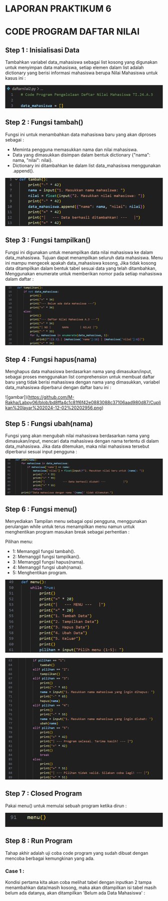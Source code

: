 # LAPORAN PRAKTIKUM 6

# CODE PROGRAM DAFTAR NILAI

## Step 1 : Inisialisasi Data

Tambahkan variabel data_mahasiswa sebagai list kosong yang digunakan untuk menyimpan data mahasiswa, setiap elemen dalam list adalah dictionary yang berisi informasi mahasiswa berupa Nilai Mahasiswa untuk kasus ini :

![gambar](https://github.com/M-Rakha/Labpy06/blob/374318d947c28613268d2a3a13751015dc87dee5/Cuplikan%20layar%202024-12-02%20201418.png)

## Step 2 : Fungsi tambah()

Fungsi ini untuk menambahkan data mahasiswa baru yang akan diproses sebagai :

- Meminta pengguna memasukkan nama dan nilai mahasiswa.
- Data yang dimasukkan disimpan dalam bentuk dictionary {"nama": nama, "nilai": nilai}.
- Dictionary ini ditambahkan ke dalam list data_mahasiswa menggunakan .append().

![gambar](https://github.com/M-Rakha/Labpy06/blob/70b1c499657cb562d3753e291c9e18fcbb9d1013/Cuplikan%20layar%202024-12-02%20202534.png)

## Step 3 : Fungsi tampilkan()

Fungsi ini digunakan untuk menampilkan data nilai mahasiswa ke dalam data_mahasiswa. Tujuan dapat menampilkan seluruh data mahasiswa. Menu ini mampu mengecek apakah data_mahasiswa kosong, Jika tidak kosong data ditampilkan dalam bentuk tabel sesuai data yang telah ditambahkan, Menggunakan enumerate untuk memberikan nomor pada setiap mahasiswa dalam daftar :

![gambar](https://github.com/M-Rakha/Labpy06/blob/f821be5bd864138bd3116716016438a197d0efd2/Cuplikan%20layar%202024-12-02%20202754.png)

## Step 4 : Fungsi hapus(nama)

Menghapus data mahasiswa berdasarkan nama yang dimasukan/input, sebagai proses menggunakan list comprehension untuk membuat daftar baru yang tidak berisi mahasiswa dengan nama yang dimasukkan, variabel data_mahasiswa diperbarui dengan daftar baru ini :

![gambar])(https://github.com/M-Rakha/Labpy06/blob/bd8ffa4c1c81f6f42e0883088c37106aad980d87/Cuplikan%20layar%202024-12-02%20202956.png)

## Step 5 : Fungsi ubah(nama)

Fungsi yang akan mengubah nilai mahasiswa berdasarkan nama yang dimasukan/input, mencari data mahasiswa dengan nama tertentu di dalam data_mahasiswa. Jika data ditemukan, maka nilai mahasiswa tersebut diperbarui sesuai input pengguna :

![gambar](https://github.com/M-Rakha/Labpy06/blob/afb565e68b9b4e42449ee1b75d5fa68aa50f7042/Cuplikan%20layar%202024-12-02%20203209.png)

## Step 6 : Fungsi menu()

Menyediakan Tampilan menu sebagai opsi pengguna, menggunakan perulangan while untuk terus menampilkan menu namun untuk menghentikan program masukan break sebagai perhentian :

Pilihan menu:

- 1: Memanggil fungsi tambah().
- 2: Memanggil fungsi tampilkan().
- 3: Memanggil fungsi hapus(nama).
- 4: Memanggil fungsi ubah(nama).
- 5: Menghentikan program.

![gambar](https://github.com/M-Rakha/Labpy06/blob/59538a06fb09fddd161ce4374a5a9d2a8f03cd61/Cuplikan%20layar%202024-12-02%20204224.png)

![gambar](https://github.com/M-Rakha/Labpy06/blob/b57c3236828450e9d494684d7eeea6a7c5e7530a/Cuplikan%20layar%202024-12-02%20204249.png)

## Step 7 : Closed Program

Pakai menu() untuk memulai sebuah program ketika dirun :

![gambar](https://github.com/M-Rakha/Labpy06/blob/16ff634ec615b66a2756237ce6e4e10f9a4cb24d/Cuplikan%20layar%202024-12-02%20204522.png)

## Step 8 : Run Program

Tahap akhir adalah uji coba code program yang sudah dibuat dengan mencoba berbagai kemungkinan yang ada.

### Case 1 :

Kondisi pertama kita akan coba melihat tabel dengan inputkan 2 tampa menambahkan data/masih kosong, maka akan ditampilkan isi tabel masih belum ada datanya, akan ditampilkan 'Belum ada Data Mahasiswa' :


